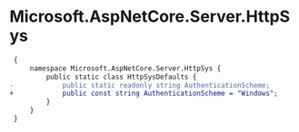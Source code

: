 # Microsoft.AspNetCore.Server.HttpSys

``` diff
 {
     namespace Microsoft.AspNetCore.Server.HttpSys {
         public static class HttpSysDefaults {
-            public static readonly string AuthenticationScheme;
+            public const string AuthenticationScheme = "Windows";
         }
     }
 }
```

